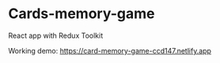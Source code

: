 # Cards-memory-game


React app with Redux Toolkit

Working demo: https://card-memory-game-ccd147.netlify.app
